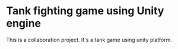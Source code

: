 # Tank fighting game using Unity engine

This is a collaboration project. It's a tank game using unity platform.
